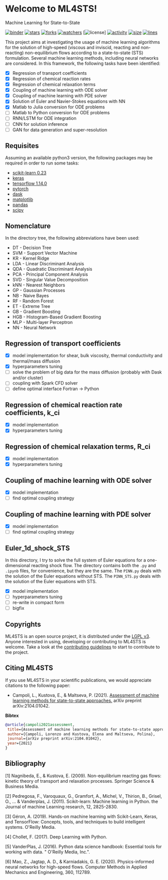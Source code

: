 
Welcome to ML4STS!
==================

Machine Learning for State-to-State

[![binder](https://mybinder.org/badge_logo.svg)](https://mybinder.org/v2/gh/lkampoli/ML4STS/HEAD)
[![stars](https://img.shields.io/github/stars/lkampoli/ML4STS?color=yellow&style=plastic)](https://github.com/lkampoli/ML4STS/stargazers)
[![forks](https://img.shields.io/github/forks/lkampoli/ML4STS?style=plastic)](https://github.com/lkampoli/ML4STS/network/members)
[![watchers](https://img.shields.io/github/watchers/lkampoli/ML4STS?color=green&style=plastic)](https://github.com/lkampoli/ML4STS/watchers)
[![license](https://img.shields.io/github/license/lkampoli/ML4STS?color=orange&style=plastic)]
[![activity](https://img.shields.io/github/commit-activity/m/lkampoli/ML4STS?color=red&style=plastic)](https://github.com/lkampoli/ML4STS/graphs/commit-activity)
[![size](https://img.shields.io/github/languages/code-size/lkampoli/ML4STS?color=violet&style=plastic)]()
[![lines](https://img.shields.io/tokei/lines/github/lkampoli/ML4STS?color=pink&style=plastic)]()

This project aims at investigating the usage of machine learning
algorithms for the solution of high-speed (viscous and inviscid,
reacting and non-reacting) non-equilibrium flows according to a
state-to-state (STS) formulation. Several machine learning methods,
including neural networks are considered. In this framework,
the following tasks have been identified:

- [x] Regression of transport coefficients
- [x] Regression of chemical reaction rates
- [x] Regression of chemical relaxation terms
- [x] Coupling of machine learning with ODE solver
- [x] Coupling of machine learning with PDE solver
- [x] Solution of Euler and Navier-Stokes equations with NN
- [x] Matlab to Julia conversion for ODE problems
- [ ] Matlab to Python conversion for ODE problems
- [ ] RNN/LSTM for ODE integration
- [ ] CNN for solution inference
- [ ] GAN for data generation and super-resolution

## Requisites
Assuming an available python3 version, the following 
packages may be required in order to run some tasks:

* [scikit-learn 0.23](https://scikit-learn.org/stable/)
* [keras](https://keras.io/)
* [tensorflow 1.14.0](https://www.tensorflow.org/)
* [pytorch](https://pytorch.org/)
* [dask](https://dask.org/)
* [matplotlib](https://matplotlib.org/)
* [pandas](https://pandas.pydata.org/)
* [scipy](https://www.scipy.org/)

## Nomenclature
In the directory tree, the following abbreviations have been used:

* DT  - Decision Tree
* SVM - Support Vector Machine
* KR  - Kernel Ridge
* LDA - Linear Discriminant Analysis
* QDA - Quadratic Discriminant Analysis
* PCA - Principal Component Analysis
* SVD - Singular Value Decomposition
* kNN - Nearest Neighbors
* GP  - Gaussian Processes
* NB  - Naive Bayes
* RF  - Random Forest
* ET  - Extreme Tree
* GB  - Gradient Boosting
* HGB - Histogram-Based Gradient Boosting
* MLP - Multi-layer Perceptron
* NN  - Neural Network

## Regression of transport coefficients
- [x] model implementation for shear, bulk viscosity, thermal conductivity and thermal/mass diffusion
- [x] hyperparameters tuning
- [ ] solve the problem of big data for the mass diffusion (probably with Dask and/or cluster)
- [ ] coupling with Spark CFD solver
- [ ] define optimal interface Fortran -> Python

## Regression of chemical reaction rate coefficients, k_ci
- [x] model implementation
- [x] hyperparameters tuning

## Regression of chemical relaxation terms, R_ci
- [x] model implementation
- [x] hyperparameters tuning

## Coupling of machine learning with ODE solver
- [x] model implementation
- [ ] find optimal coupling strategy

## Coupling of machine learning with PDE solver
- [x] model implementation
- [ ] find optimal coupling strategy

## Euler_1d_shock_STS
In this directory, I try to solve the full system of Euler equations for a one-dimensional reacting shock flow.
The directory contains both the `.py` and `.ipynb` files, for convenience, but they are the same.
The `PINN.py` deals with the solution of the Euler equations without STS.
The `PINN_STS.py` deals with the solution of the Euler equations with STS.

- [x] model implementation
- [ ] hyperparameters tuning
- [ ] re-write in compact form
- [ ] bigfix

<!-- ## Useful Links
     https://machinelearningmastery.com/multi-output-regression-models-with-python/
     https://machinelearningmastery.com/deep-learning-models-for-multi-output-regression/
     https://scikit-learn.org/stable/modules/multiclass.html#multiclass-and-multilabel-algorithms -->

## Copyrights
ML4STS is an open source project, it is distributed under the
[LGPL v3](https://www.gnu.org/licenses/lgpl-3.0.en.html). Anyone interested in
using, developing or contributing to ML4STS is welcome. Take a look at the
[contributing guidelines](CONTRIBUTING.md) to start to contribute to the project.

## Citing ML4STS
If you use ML4STS in your scientific publications, we would appreciate citations to the following paper:

* Campoli, L., Kustova, E., & Maltseva, P. (2021). [Assessment of machine learning methods for state-to-state approaches.](https://arxiv.org/pdf/2104.01042.pdf) arXiv preprint arXiv:2104.01042.

**Bibtex**
```bibtex
@article{campoli2021assessment,
 title={Assessment of machine learning methods for state-to-state approaches},
 author={Campoli, Lorenzo and Kustova, Elena and Maltseva, Polina},
 journal={arXiv preprint arXiv:2104.01042},
 year={2021}
}
```

## Bibliography
[1] Nagnibeda, E., & Kustova, E. (2009). Non-equilibrium reacting gas flows: kinetic theory of transport and relaxation processes. Springer Science & Business Media.

[2] Pedregosa, F., Varoquaux, G., Gramfort, A., Michel, V., Thirion, B., Grisel, O., ... & Vanderplas, J. (2011). Scikit-learn: Machine learning in Python. the Journal of machine Learning research, 12, 2825-2830.

[3] Géron, A. (2019). Hands-on machine learning with Scikit-Learn, Keras, and TensorFlow: Concepts, tools, and techniques to build intelligent systems. O'Reilly Media.

[4] Chollet, F. (2017). Deep Learning with Python.

[5] VanderPlas, J. (2016). Python data science handbook: Essential tools for working with data. " O'Reilly Media, Inc.".

[6] Mao, Z., Jagtap, A. D., & Karniadakis, G. E. (2020). Physics-informed neural networks for high-speed flows. Computer Methods in Applied Mechanics and Engineering, 360, 112789.
